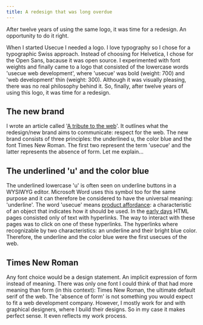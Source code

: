 ```yaml
---
title: A redesign that was long overdue
---
```


After twelve years of using the same logo, it was time for a redesign. An opportunity to do it right.

When I started Usecue I needed a logo. I love typography so I chose for a typographic Swiss approach. Instead of choosing for Helvetica, I chose for the Open Sans, bacause it was open source. I experimented with font weights and finally came to a logo that consisted of the lowercase words 'usecue web development', where 'usecue' was bold (weight: 700) and 'web development' thin (weight: 300). Although it was visually pleasing, there was no real philosophy behind it. So, finally, after twelve years of using this logo, it was time for a redesign. 

## The new brand

I wrote an article called '[A tribute to the web](/blog/a-tribute-to-the-web/)'. It outlines what the redesign/new brand aims to communicate: respect for the web. The new brand consists of three principles: the underlined u, the color blue and the font Times New Roman. The first two represent the term 'usecue' and the latter represents the absence of form. Let me explain...

## The underlined 'u' and the color blue

The underlined lowercase 'u' is often seen on underline buttons in a WYSIWYG editor. Microsoft Word uses this symbol too for the same purpose and it can therefore be considered to have the universal meaning: 'underline'. The word 'usecue' means [product affordance](/blog/usecues-also-known-as-affordances/): a characteristic of an object that indicates how it should be used. In the [early days](http://info.cern.ch/hypertext/WWW/TheProject.html) HTML pages consisted only of text with hyperlinks. The way to interact with these pages was to click on one of these hyperlinks. The hyperlinks where recognizable by two characteristics: an underline and their bright blue color. Therefore, the underline and the color blue were the first usecues of the web.

## Times New Roman

Any font choice would be a design statement. An implicit expression of form instead of meaning. There was only one font I could think of that had more meaning than form (in this context): Times New Roman, the ultimate default serif of the web. The 'absence of form' is not something you would expect to fit a web development company. However, I mostly work for and with graphical designers, where I build their designs. So in my case it makes perfect sense. It even reflects my work process.